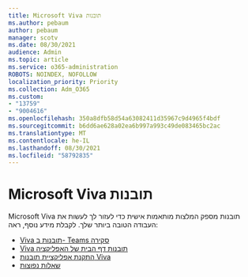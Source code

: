 ```yaml
---
title: Microsoft Viva תובנות
ms.author: pebaum
author: pebaum
manager: scotv
ms.date: 08/30/2021
audience: Admin
ms.topic: article
ms.service: o365-administration
ROBOTS: NOINDEX, NOFOLLOW
localization_priority: Priority
ms.collection: Adm_O365
ms.custom:
- "13759"
- "9004616"
ms.openlocfilehash: 350a8dfb58d54a63082411d35967c9d4965f4bdf
ms.sourcegitcommit: b6dd6ae628a02ea6b997a993c49de083465bc2ac
ms.translationtype: MT
ms.contentlocale: he-IL
ms.lasthandoff: 08/30/2021
ms.locfileid: "58792835"
---
```

# <a name="microsoft-viva-insights"></a>Microsoft Viva תובנות

Microsoft Viva תובנות מספק המלצות מותאמות אישית כדי לעזור לך לעשות את העבודה הטובה ביותר שלך. לקבלת מידע נוסף, ראה:

- [Viva תובנות ב- Teams סקירה](https://docs.microsoft.com/insights/viva-teams-app)
- [Viva תובנות דף הבית של האפליקציה](https://docs.microsoft.com/insights/viva-insights-home)
- [התקנת אפליקציית תובנות Viva](https://docs.microsoft.com/insights/viva-teams-app-install)
- [שאלות נפוצות](https://docs.microsoft.com/insights/viva-teams-app-faq)

